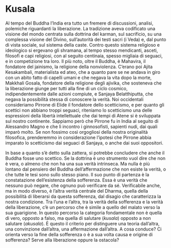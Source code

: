 # Kusala

Al tempo del Buddha l’India era tutto un fremere di discussioni, analisi, polemiche riguardanti la liberazione. La tradizione aveva codificato una visione del mondo centrata sulla dottrina del karman, sul sacrificio, su una complessa visione del Divino, sull’autorità dei testi sacri (i Veda) e, dal punto di vista sociale, sul sistema della caste. Contro questo sistema religioso e ideologico si ergevano gli shramana, al tempo stesso mendicanti, asceti, filosofi e capi religiosi, con al seguito centinaia, spesso migliaia di seguaci, e in competizione tra loro. Il più noto, oltre il Buddha, è Mahavira, il fondatore del jainismo, la religione della nonviolenza. C’erano poi Ajita Kesakambali, materialista ed ateo, che a quanto pare se ne andava in giro con un abito fatto di capelli umani e che negava la vita dopo la morte, Makkhali Gosala, fondatore della religione degli ajivika, che sosteneva che la liberazione giunge per tutti alla fine di un ciclo cosmico, indipendentemente dalle azioni compiute, e Sanjaya Belatthiputta, che negava la possibilità stessa di conoscere la verità. Noi occidentali consideriamo Pirrone di Elide il fondatore dello scetticismo, e per quanto gli scettici non abbiano troppi seguaci, riteniamo lo scetticismo una delle espressioni della libertà intellettuale che dai tempi di Atene si è sviluppata sul nostro continente. Sappiamo però che Pirrone fu in India al seguito di Alessandro Magno e che lì incontro i ginnosofisti, sapienti nudi, dai quali imparò molto. Se non fossimo così orgogliosi della nostra originalità filosofica, prenderemmo in considerazione l’ipotesi che Pirrone abbia imparato lo scetticismo dai seguaci di Sanjaya, o anche dai suoi oppositori.

In base a quanto s’è detto sulla zattera, si potrebbe concludere che anche il Buddha fosse uno scettico. Se la dottrina è uno strumento vuol dire che non è vera, o almeno che non ha una sua verità intrinseca. Ma nulla è più lontano dal pensiero del Buddha dell’affermazione che non esiste la verità, o che tutte le tesi sono sullo stesso piano. Il suo punto di partenza è la constatazione dell’esistenza della sofferenza. Essa è una verità che nessuno può negare, che ognuno può verificare da sé. Verificabile anche, ma in modo diverso, è l’altra verità centrale del Dharma, quella della possibilità di liberarsi da questa sofferenza, dal disagio che caratterizza la nostra condizione. Tra l’una e l’altra, tra la verità della sofferenza e la verità della liberazione, c’è un percorso che è simile a quello del malato verso la sua guarigione. In questo percorso la categoria fondamentale non è quella di vero, opposto a falso, ma quella di salutare (_kusala_) opposto a non salutare (_akusala_). È questo il criterio per distinguere una teoria dall’altra, una convinzione dall’altra, una affermazione dall’altra. A cosa conduce? Ci orienta verso la fine della sofferenza o è a sua volta causa e origine di sofferenza? Serve alla liberazione oppure la ostacola?
